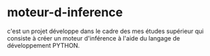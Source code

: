 # moteur-d-inference
c'est un projet développe dans le cadre des mes études supérieur qui consiste à créer un moteur d'inférence à l'aide du langage de développement PYTHON.
